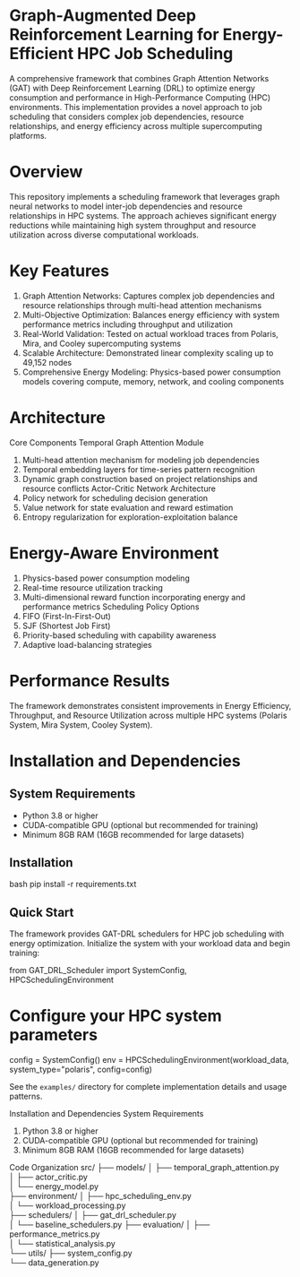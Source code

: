 # Graph-Augmented Deep Reinforcement Learning for Energy-Efficient HPC Job Scheduling
A comprehensive framework that combines Graph Attention Networks (GAT) with Deep Reinforcement Learning (DRL) to optimize energy consumption and performance in High-Performance Computing (HPC) environments. This implementation provides a novel approach to job scheduling that considers complex job dependencies, resource relationships, and energy efficiency across multiple supercomputing platforms.
# Overview
This repository implements a scheduling framework that leverages graph neural networks to model inter-job dependencies and resource relationships in HPC systems. The approach achieves significant energy reductions while maintaining high system throughput and resource utilization across diverse computational workloads.
# Key Features
1.	Graph Attention Networks: Captures complex job dependencies and resource relationships through multi-head attention mechanisms
2.	Multi-Objective Optimization: Balances energy efficiency with system performance metrics including throughput and utilization
3.	Real-World Validation: Tested on actual workload traces from Polaris, Mira, and Cooley supercomputing systems
4.	Scalable Architecture: Demonstrated linear complexity scaling up to 49,152 nodes
5.	Comprehensive Energy Modeling: Physics-based power consumption models covering compute, memory, network, and cooling components
# Architecture
Core Components
Temporal Graph Attention Module
1.	Multi-head attention mechanism for modeling job dependencies
2.	Temporal embedding layers for time-series pattern recognition
3.	Dynamic graph construction based on project relationships and resource conflicts
Actor-Critic Network Architecture
1.	Policy network for scheduling decision generation
2.	Value network for state evaluation and reward estimation
3.	Entropy regularization for exploration-exploitation balance
# Energy-Aware Environment
1.	Physics-based power consumption modeling
2.	Real-time resource utilization tracking
3.	Multi-dimensional reward function incorporating energy and performance metrics
Scheduling Policy Options
1.	FIFO (First-In-First-Out)
2.	SJF (Shortest Job First)
3.	Priority-based scheduling with capability awareness
4.	Adaptive load-balancing strategies
# Performance Results
The framework demonstrates consistent improvements in Energy Efficiency, Throughput, and Resource Utilization across multiple HPC systems (Polaris System, Mira System,	Cooley System).

# Installation and Dependencies

## System Requirements
- Python 3.8 or higher
- CUDA-compatible GPU (optional but recommended for training)
- Minimum 8GB RAM (16GB recommended for large datasets)

## Installation
bash
pip install -r requirements.txt


## Quick Start
The framework provides GAT-DRL schedulers for HPC job scheduling with energy optimization. Initialize the system with your workload data and begin training:

from GAT_DRL_Scheduler import SystemConfig, HPCSchedulingEnvironment

# Configure your HPC system parameters
config = SystemConfig()
env = HPCSchedulingEnvironment(workload_data, system_type="polaris", config=config)


See the `examples/` directory for complete implementation details and usage patterns.



Installation and Dependencies
System Requirements
1.	Python 3.8 or higher
2.	CUDA-compatible GPU (optional but recommended for training)
3.	Minimum 8GB RAM (16GB recommended for large datasets)

Code Organization
src/
├── models/
│   ├── temporal_graph_attention.py  
│   ├── actor_critic.py              
│   └── energy_model.py              
├── environment/
│   ├── hpc_scheduling_env.py      
│   └── workload_processing.py      
├── schedulers/
│   ├── gat_drl_scheduler.py        
│   └── baseline_schedulers.py
├── evaluation/
│   ├── performance_metrics.py      
│   └── statistical_analysis.py     
└── utils/
    ├── system_config.py          
    └── data_generation.py          



